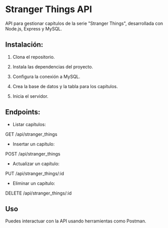 
# Stranger Things API

API para gestionar capítulos de la serie "Stranger Things", desarrollada con Node.js, Express y MySQL.

## Instalación:

1. Clona el repositorio.

2. Instala las dependencias del proyecto.

3. Configura la conexión a MySQL.

4. Crea la base de datos y la tabla para los capítulos.

5. Inicia el servidor.

## Endpoints:

* Listar capítulos: 

GET /api/stranger_things

* Insertar un capítulo:

POST /api/stranger_things

* Actualizar un capítulo:

PUT /api/stranger_things/:id

* Eliminar un capítulo:

DELETE /api/stranger_things/:id

## Uso

Puedes interactuar con la API usando herramientas como Postman.
